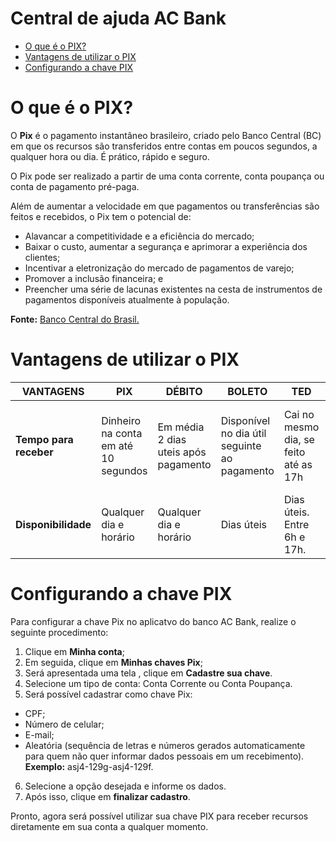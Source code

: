 # Central de ajuda AC Bank

* [O que é o PIX?](https://github.com/aclaudiap/pix-tutorial/edit/main/README.md#configurando-a-chave-pix)
* [Vantagens de utilizar o PIX]()
* [Configurando a chave PIX](https://github.com/aclaudiap/pix-tutorial/edit/main/README.md#configurando-a-chave-pix)


# O que é o PIX?

O **Pix** é o pagamento instantâneo brasileiro, criado pelo Banco Central (BC) em que os recursos são transferidos entre contas em poucos segundos, a qualquer hora ou dia. É prático, rápido e seguro. 

O Pix pode ser realizado a partir de uma conta corrente, conta poupança ou conta de pagamento pré-paga.

Além de aumentar a velocidade em que pagamentos ou transferências são feitos e recebidos, o Pix tem o potencial de:

* Alavancar a competitividade e a eficiência do mercado;
* Baixar o custo, aumentar a segurança e aprimorar a experiência dos clientes;
* Incentivar a eletronização do mercado de pagamentos de varejo;
* Promover a inclusão financeira; e
* Preencher uma série de lacunas existentes na cesta de instrumentos de pagamentos disponíveis atualmente à população.

**Fonte:** [Banco Central do Brasil.](https://www.bcb.gov.br/estabilidadefinanceira/pix)


# Vantagens de utilizar o PIX

| **VANTAGENS** | **PIX** | **DÉBITO** | **BOLETO** | **TED** | **DOC** |
| ------------- | ------------- | ------------- | ------------- | ------------- | ------------- |
| **Tempo para receber**  | Dinheiro na conta em até 10 segundos | Em média 2 dias uteis após pagamento | Disponível no dia útil seguinte ao pagamento | Cai no mesmo dia, se feito até as 17h | Cai no dia seguinte, se feito dentro do horário |
| **Disponibilidade**  | Qualquer dia e horário |  Qualquer dia e horário | Dias úteis | Dias úteis. Entre 6h e 17h. | Dias úteis. Entre 6h e 17h. |


# Configurando a chave PIX

Para configurar a chave Pix no aplicatvo do banco AC Bank, realize o seguinte procedimento:

1. Clique em **Minha conta**;
2. Em seguida, clique em **Minhas chaves Pix**;
3. Será apresentada uma tela , clique em **Cadastre sua chave**.
4. Selecione um tipo de conta: Conta Corrente ou Conta Poupança.
5. Será possível cadastrar como chave Pix:
* CPF;
* Número de celular;
* E-mail;
* Aleatória (sequência de letras e números gerados automaticamente para quem não quer informar dados pessoais em um recebimento). 
**Exemplo:** asj4-129g-asj4-129f.
6. Selecione a opção desejada e informe os dados.
7. Após isso, clique em **finalizar cadastro**.


Pronto, agora será possível utilizar sua chave PIX para receber recursos diretamente em sua conta a qualquer momento.
